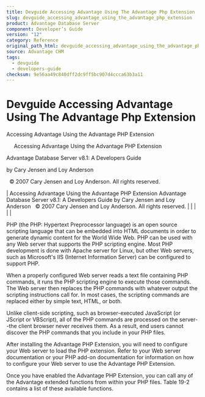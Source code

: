 ```yaml
---
title: Devguide Accessing Advantage Using The Advantage Php Extension
slug: devguide_accessing_advantage_using_the_advantage_php_extension
product: Advantage Database Server
component: Developer’s Guide
version: "12"
category: Reference
original_path_html: devguide_accessing_advantage_using_the_advantage_php_extension.htm
source: Advantage CHM
tags:
  - devguide
  - developers-guide
checksum: 9e56aa49c840dff2dc9ff5bc907d4ccca63b3a11
---
```


# Devguide Accessing Advantage Using The Advantage Php Extension

Accessing Advantage Using the Advantage PHP Extension

     Accessing Advantage Using the Advantage PHP Extension

Advantage Database Server v8.1: A Developers Guide

by Cary Jensen and Loy Anderson

  © 2007 Cary Jensen and Loy Anderson. All rights reserved.

| Accessing Advantage Using the Advantage PHP Extension  Advantage Database Server v8.1: A Developers Guide  by Cary Jensen and Loy Anderson    © 2007 Cary Jensen and Loy Anderson. All rights reserved. |  |  |  |  |

PHP (the PHP: Hypertext Preprocessor language) is an open source scripting language that can be embedded into HTML documents in order to generate dynamic content for the World Wide Web. PHP can be used with any Web server that supports the PHP scripting engine. Most PHP development is done with Apache server for Linux, but other Web servers, such as Microsoft's IIS (Internet Information Server) can be configured to support PHP.

When a properly configured Web server reads a text file containing PHP commands, it runs the PHP scripting engine to execute those commands. The Web server then replaces the PHP commands with whatever output the scripting instructions call for. In most cases, the scripting commands are replaced either by simple text, HTML, or both.

Unlike client-side scripting, such as browser-executed JavaScript (or JScript or VBScript), all of the PHP commands are processed on the server--the client browser never receives them. As a result, end users cannot discover the PHP commands that you include in your PHP files.

After installing the Advantage PHP Extension, you will need to configure your Web server to load the PHP extension. Refer to your Web server documentation or your PHP add-on documentation for information on how to configure your Web server to use the Advantage PHP Extension.

Once you have enabled the Advantage PHP Extension, you can call any of the Advantage extended functions from within your PHP files. Table 19-2 contains a list of these available functions.
